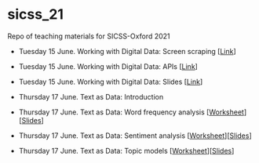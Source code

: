 # sicss_21

Repo of teaching materials for SICSS-Oxford 2021

- Tuesday 15 June. Working with Digital Data: Screen scraping \[[Link](https://raw.githack.com/cjbarrie/sicss_21/main/01_scraping_APIs/01_scraping_APIs.html)\]
- Tuesday 15 June. Working with Digital Data: APIs \[[Link](https://raw.githack.com/cjbarrie/sicss_21/main/01_scraping_APIs/02_scraping_APIs.html)\]
- Tuesday 15 June. Working with Digital Data: Slides \[[Link](https://docs.google.com/presentation/d/1aQkAt3KoFvMsaZ_XRz2XTs1MsPqj5NbcpY0aqES8Ea4/edit?usp=sharing)\]

- Thursday 17 June. Text as Data: Introduction
- Thursday 17 June. Text as Data: Word frequency analysis \[[Worksheet](https://raw.githack.com/cjbarrie/sicss_21/tree/main/02_text_as_data/01-word-freq.html)\]\[[Slides](https://raw.githack.com/sicss_21/tree/main/02_text_as_data/01-word-freq-pres.html)\]
- Thursday 17 June. Text as Data: Sentiment analysis \[[Worksheet](https://raw.githack.com/cjbarrie/sicss_21/tree/main/02_text_as_data/02-sent-analysis/02-sent-analysis.html)\]\[[Slides](https://raw.githack.com/sicss_21/tree/main/02_text_as_data/02-sent-analysis/02-sent-analysis-pres.html)\]
- Thursday 17 June. Text as Data: Topic models \[[Worksheet](https://raw.githack.com/cjbarrie/sicss_21/tree/main/02_text_as_data/03-topic-models/03-topic-models.html)\]\[[Slides](https://raw.githack.com/sicss_21/tree/main/02_text_as_data/03-topic-models/03-topic-models-pres.html)\]